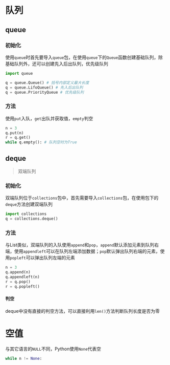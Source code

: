 # 队列

## queue

### 初始化

使用`queue`时首先要导入`queue`包，在使用`queue`下的`Queue`函数创建基础队列，除基础队列外，还可以创建先入后出队列，优先级队列
``` python
import queue

q = queue.Queue() # 括号内部定义最大长度
q = queue.LifoQueue() # 先入后出队列
q = queue.PriorityQueue # 优先级队列
```

### 方法

使用`put`入队，`get`出队并获取值，`empty`判空

``` python
n = 3
q.put(n)
r = q.get()
while q.empty(): # 队列空时为True
```



## deque

> 双端队列

### 初始化

双端队列位于`collections`包中，首先需要导入`collections`包，在使用包下的`deque`方法创建双端队列

``` python
import collections
q = collections.deque()
```

### 方法

与List类似，双端队列的入队使用`append`和`pop`，`append`默认添加元素到队列右端，使用`appendleft`可以在队列左端添加数据；`pop`默认弹出队列右端的元素，使用`popleft`可以弹出队列左端的元素

``` python
n = 3
q.append(n)
q.appendleft(n)
r = q.pop()
r = q.popleft()
```

#### 判空

deque中没有直接的判空方法，可以直接利用`len()`方法判断队列长度是否为零

# 空值

与其它语言的`NULL`不同，Python使用`None`代表空

``` python
while n != None:
```


